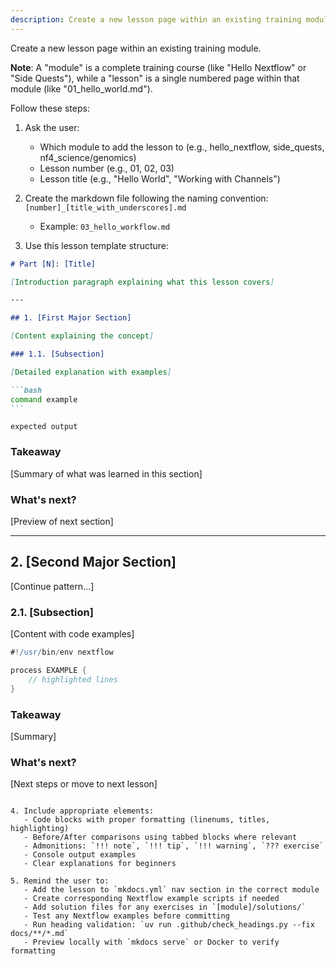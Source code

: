 ```yaml
---
description: Create a new lesson page within an existing training module
---
```


Create a new lesson page within an existing training module.

**Note**: A "module" is a complete training course (like "Hello Nextflow" or "Side Quests"), while a "lesson" is a single numbered page within that module (like "01_hello_world.md").

Follow these steps:

1. Ask the user:

   - Which module to add the lesson to (e.g., hello_nextflow, side_quests, nf4_science/genomics)
   - Lesson number (e.g., 01, 02, 03)
   - Lesson title (e.g., "Hello World", "Working with Channels")

2. Create the markdown file following the naming convention: `[number]_[title_with_underscores].md`

   - Example: `03_hello_workflow.md`

3. Use this lesson template structure:

````markdown
# Part [N]: [Title]

[Introduction paragraph explaining what this lesson covers]

---

## 1. [First Major Section]

[Content explaining the concept]

### 1.1. [Subsection]

[Detailed explanation with examples]

```bash
command example
```
````

```console title="Output"
expected output
```

### Takeaway

[Summary of what was learned in this section]

### What's next?

[Preview of next section]

---

## 2. [Second Major Section]

[Continue pattern...]

### 2.1. [Subsection]

[Content with code examples]

```groovy title="example.nf" linenums="1" hl_lines="3 5"
#!/usr/bin/env nextflow

process EXAMPLE {
    // highlighted lines
}
```

### Takeaway

[Summary]

### What's next?

[Next steps or move to next lesson]

```

4. Include appropriate elements:
   - Code blocks with proper formatting (linenums, titles, highlighting)
   - Before/After comparisons using tabbed blocks where relevant
   - Admonitions: `!!! note`, `!!! tip`, `!!! warning`, `??? exercise`
   - Console output examples
   - Clear explanations for beginners

5. Remind the user to:
   - Add the lesson to `mkdocs.yml` nav section in the correct module
   - Create corresponding Nextflow example scripts if needed
   - Add solution files for any exercises in `[module]/solutions/`
   - Test any Nextflow examples before committing
   - Run heading validation: `uv run .github/check_headings.py --fix docs/**/*.md`
   - Preview locally with `mkdocs serve` or Docker to verify formatting
```
